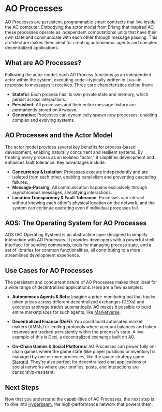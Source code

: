 # AO Processes

AO Processes are persistent, programmable smart contracts that live inside the AO computer. Embodying the actor model from Erlang that inspired AO, these processes operate as independent computational units that have their own state and communicate with each other through message passing. This architecture makes them ideal for creating autonomous agents and complex decentralized applications.

## What are AO Processes?

Following the actor model, each AO Process functions as an independent actor within the system, executing code—typically written in Lua—in response to messages it receives. Three core characteristics define them:

- **Stateful**: Each process has its own private state and memory, which persist across interactions.
- **Persistent**: All processes and their entire message history are permanently stored on Arweave.
- **Generative**: Processes can dynamically spawn new processes, enabling complex and evolving systems.

## AO Processes and the Actor Model

The actor model provides several key benefits for process-based development, enabling naturally concurrent and resilient systems. By treating every process as an isolated "actor," it simplifies development and enhances fault tolerance. Key advantages include:

- **Concurrency & Isolation**: Processes execute independently and are isolated from each other, enabling parallelism and preventing cascading failures.
- **Message-Passing**: All communication happens exclusively through asynchronous messages, simplifying interactions.
- **Location Transparency & Fault Tolerance**: Processes can interact without knowing each other's physical location on the network, and the system can continue operating even if individual processes fail.

## AOS: The Operating System for AO Processes

AOS (AO Operating System) is an abstraction layer designed to simplify interaction with AO Processes. It provides developers with a powerful shell interface for sending commands, tools for managing process state, and a set of libraries for common functionalities, all contributing to a more streamlined development experience.

## Use Cases for AO Processes

The persistent and concurrent nature of AO Processes makes them ideal for a wide range of decentralized applications. Here are a few examples:

- **Autonomous Agents & Bots**: Imagine a price-monitoring bot that tracks token prices across different decentralized exchanges (DEXs) and executes arbitrage trades automatically. AO makes it possible to build entire marketplaces for such agents, like [Marketverse](https://marketverse.arweave.net/).

- **Decentralized Finance (DeFi)**: You could build automated market makers (AMMs) or lending protocols where account balances and token reserves are tracked persistently within the process's state. A live example of this is [Dexi](https://dexi.arweave.net), a decentralized exchange built on AO.

- **On-Chain Games & Social Platforms**: AO Processes can power fully on-chain games where the game state (like player positions or inventory) is managed by one or more processes, like the space strategy game [Stargrid](https://stargrid.arweave.net/). They're also perfect for decentralized chat applications or social networks where user profiles, posts, and interactions are censorship-resistant.

## Next Steps

Now that you understand the capabilities of AO Processes, the next step is to dive into [Hyperbeam](../../guides/migrating-to-hyperbeam/index.md), the high-performance network that powers them.
